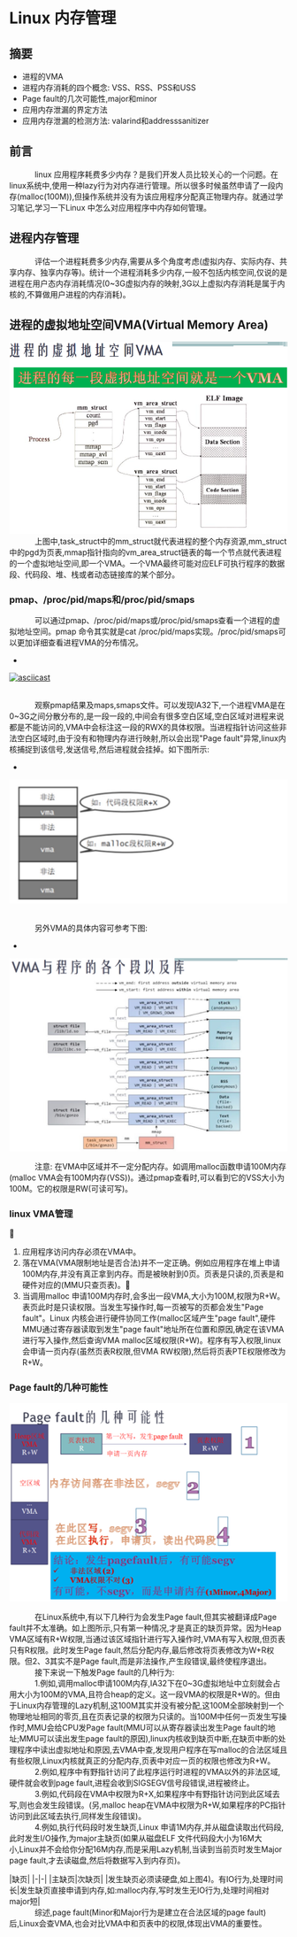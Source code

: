 # Linux 内存管理

## 摘要
* 进程的VMA
* 进程内存消耗的四个概念: VSS、RSS、PSS和USS
* Page fault的几次可能性,major和minor
* 应用内存泄漏的界定方法
* 应用内存泄漏的检测方法: valarind和addresssanitizer

## 前言
&emsp;&emsp;&emsp; linux 应用程序耗费多少内存？是我们开发人员比较关心的一个问题。在linux系统中,使用一种lazy行为对内存进行管理。所以很多时候虽然申请了一段内存(malloc(100M)),但操作系统并没有为该应用程序分配真正物理内存。就通过学习笔记,学习一下Linux 中怎么对应用程序中内存如何管理。

## 进程内存管理
&emsp;&emsp;&emsp; 评估一个进程耗费多少内存,需要从多个角度考虑(虚拟内存、实际内存、共享内存、独享内存等)。统计一个进程消耗多少内存,一般不包括内核空间,仅说的是进程在用户态内存消耗情况(0~3G虚拟内存的映射,3G以上虚拟内存消耗是属于内核的,不算做用户进程的内存消耗)。


## 进程的虚拟地址空间VMA(Virtual Memory Area)
![VMA](imgs/vma_1.png "vma")
&emsp;&emsp;&emsp; 上图中,task_struct中的mm_struct就代表进程的整个内存资源,mm_struct中的pgd为页表,mmap指针指向的vm_area_struct链表的每一个节点就代表进程的一个虚拟地址空间,即一个VMA。一个VMA最终可能对应ELF可执行程序的数据段、代码段、堆、栈或者动态链接库的某个部分。


### pmap、/proc/pid/maps和/proc/pid/smaps
&emsp;&emsp;&emsp; 可以通过pmap、/proc/pid/maps或/proc/pid/smaps查看一个进程的虚拟地址空间。pmap 命令其实就是cat /proc/pid/maps实现。/proc/pid/smaps可以更加详细查看进程VMA的分布情况。

* 
[![asciicast](https://asciinema.org/a/nt1jh1UyxwrijwPsJb1ttqbG5.png)](https://asciinema.org/a/nt1jh1UyxwrijwPsJb1ttqbG5)

<br>
&emsp;&emsp;&emsp; 观察pmap结果及maps,smaps文件。可以发现IA32下,一个进程VMA是在0~3G之间分散分布的,是一段一段的,中间会有很多空白区域,空白区域对进程来说都是不能访问的,VMA中会标注这一段的RWX的具体权限。当进程指针访问这些非法空白区域时,由于没有和物理内存进行映射,所以会出现"Page fault"异常,linux内核捕捉到该信号,发送信号,然后进程就会挂掉。如下图所示:

* 
![PMAP](imgs/pmap.jpg "pmap")

<br>
&emsp;&emsp;&emsp; 另外VMA的具体内容可参考下图:

*
![VMA](imgs/VMA.jpg "vma")

&emsp;&emsp;&emsp; 注意: 在VMA中区域并不一定分配内存。如调用malloc函数申请100M内存(malloc VMA会有100M内存(VSS))。通过pmap查看时,可以看到它的VSS大小为100M。它的权限是RW(可读可写)。

### linux VMA管理

1. 应用程序访问内存必须在VMA中。
2. 落在VMA(VMA限制地址是否合法)并不一定正确。例如应用程序在堆上申请100M内存,并没有真正拿到内存。而是被映射到0页。页表是只读的,页表是和硬件对应的(MMU只查页表)。
3. 当调用malloc 申请100M内存时,会多出一段VMA,大小为100M,权限为R+W。表页此时是只读权限。当发生写操作时,每一页被写的页都会发生"Page fault"。Linux 内核会进行硬件协同工作(malloc区域产生"page fault",硬件MMU通过寄存器读取到发生"page fault"地址所在位置和原因,确定在该VMA进行写入操作,然后查询VMA malloc区域权限(R+W)。程序有写入权限,linux会申请一页内存(虽然页表R权限,但VMA RW权限),然后将页表PTE权限修改为R+W。


### Page fault的几种可能性
![page_fault](imgs/page_fault.png "page fault")

&emsp;&emsp;&emsp; 在Linux系统中,有以下几种行为会发生Page fault,但其实被翻译成Page fault并不太准确。如上图所示,只有第一种情况,才是真正的缺页异常。因为Heap VMA区域有R+W权限,当通过该区域指针进行写入操作时,VMA有写入权限,但页表只有R权限。此时发生Page fault,然后分配内存,最后修改将页表修改为W+R权限。但2、3其实不是Page fault,而是非法操作,产生段错误,最终使程序退出。
<br>
&emsp;&emsp;&emsp; 接下来说一下触发Page fault的几种行为:
<br>
&emsp;&emsp;&emsp; 1.例如,调用malloc申请100M内存,IA32下在0~3G虚拟地址中立刻就会占用大小为100M的VMA,且符合heap的定义。这一段VMA的权限是R+W的。但由于Linux内存管理的Lazy机制,这100M其实并没有被分配,这100M全部映射到一个物理地址相同的零页,且在页表记录的权限为只读的。当100M中任何一页发生写操作时,MMU会给CPU发Page fault(MMU可以从寄存器读出发生Page fault的地址;MMU可以读出发生page fault的原因),linux内核收到缺页中断,在缺页中断的处理程序中读出虚拟地址和原因,去VMA中查,发现用户程序在写malloc的合法区域且有些权限,Linux内核就真正的分配内存,页表中对应一页的权限也修改为R+W。
<br>
&emsp;&emsp;&emsp; 2.例如,程序中有野指针访问了此程序运行时进程的VMA以外的非法区域,硬件就会收到page fault,进程会收到SIGSEGV信号段错误,进程被终止。
<br>
&emsp;&emsp;&emsp; 3.例如,代码段在VMA中权限为R+X,如果程序中有野指针访问到此区域去写,则也会发生段错误。(另,malloc heap在VMA中权限为R+W,如果程序的PC指针访问到此区域去执行,同样发生段错误)。
<br>
&emsp;&emsp;&emsp; 4.例如,执行代码段时发生缺页,Linux 申请1M内存,并从磁盘读取出代码段,此时发生I/O操作,为major主缺页(如果从磁盘ELF 文件代码段大小为16M大小,Linux并不会给你分配16M内存,而是采用Lazy机制,当读到当前页时发生Major page fault,才去读磁盘,然后将数据写入到内存页)。
<br>

|缺页|
|-|-|
|主缺页|次缺页|
|发生缺页必须读硬盘,如上图4)。有IO行为,处理时间长|发生缺页直接申请到内存,如:malloc内存,写时发生无IO行为,处理时间相对major短|
<br>
&emsp;&emsp;&emsp; 综述,page fault(Minor和Major行为是建立在合法区域的page fault)后,Linux会查VMA,也会对比VMA中和页表中的权限,体现出VMA的重要性。

